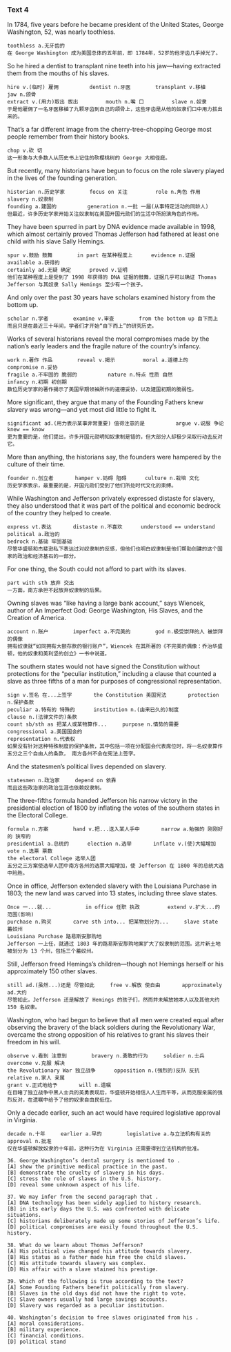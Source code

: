 
### Text 4



In 1784, five years before he became president of the United States, George Washington, 52, was nearly toothless. 

```
toothless a.无牙齿的
在 George Washington 成为美国总体的五年前，即 1784年，52岁的他牙齿几乎掉光了。
```



So he hired a dentist to transplant nine teeth into his jaw—having extracted them from the mouths of his slaves.

```
hire v.(临时) 雇佣			dentist n.牙医		transplant v.移植			jaw n.颌骨	
extract v.(用力)取出 拔出			mouth n.嘴 口			slave n.奴隶
于是他雇佣了一名牙医移植了九颗牙齿到自己的颌骨上，这些牙齿是从他的奴隶们口中用力拔出来的。
```



That’s a far different image from the cherry-tree-chopping George most people remember from their
history books. 

```
chop v.砍 切		
这一形象与大多数人从历史书上记住的砍樱桃树的 George 大相径庭。
```



But recently, many historians have begun to focus on the role slavery played in the lives of the founding generation. 

```
historian n.历史学家		focus on 关注			role n.角色 作用		slavery n.奴隶制 
founding a.建国的			generation n.一批 一届(从事特定活动的同龄人)
但最近，许多历史学家开始关注奴隶制在美国开国元勋们的生活中所扮演角色的作用。
```



They have been spurred in part by DNA evidence made available in 1998, which almost certainly proved Thomas Jefferson had fathered at least one child with his slave Sally Hemings. 

```
spur v.鼓励 鼓舞		in part 在某种程度上		evidence n.证据		available a.获得的
certainly ad.无疑 确定		proved v.证明		
他们在某种程度上是受到了 1998 年获得的 DNA 证据的鼓舞，证据几乎可以确证 Thomas Jefferson 与其奴隶 Sally Hemings 至少有一个孩子。
```



And only over the past 30 years have scholars examined history from the bottom up. 

```
scholar n.学者		examine v.审查 		from the bottom up 自下而上
而且只是在最近三十年间，学者们才开始“自下而上”的研究历史。
```



Works of several historians reveal the moral compromises made by the nation’s early leaders and the fragile nature of the country’s infancy. 

```
work n.著作 作品		reveal v.揭示			moral a.道德上的		compromise n.妥协	
fragile a.不牢固的 脆弱的			nature n.特点 性质 自然			infancy n.初期 初创期
数位历史学家的著作揭示了美国早期领袖所作的道德妥协，以及建国初期的脆弱性。
```



More significant, they argue that many of the Founding Fathers knew slavery was wrong—and yet most did little to fight it.

```
significant ad.(用力表示某事非常重要) 值得注意的是			argue v.说服 争论		knew == know
更为重要的是，他们提出，许多开国元勋明知奴隶制是错的，但大部分人却极少采取行动去反对它。
```



More than anything, the historians say, the founders were hampered by the culture of their time. 

```
founder n.创立者		hamper v.妨碍 阻碍		culture n.栽培 文化
历史学家表示，最重要的是，开国元勋们受到了他们所处时代文化的束缚。
```



While Washington and Jefferson privately expressed distaste for slavery, they also understood that it was part of the political and economic bedrock of the country they helped to create.

```
express vt.表达		distaste n.不喜欢		understood == understand	 political a.政治的
bedrock n.基础 牢固基础
尽管华盛顿和杰斐逊私下表达过对奴隶制的反感，但他们也明白奴隶制是他们帮助创建的这个国家的政治和经济基石的一部分。
```



For one thing, the South could not afford to part with its slaves. 

```
part with sth 放弃 交出
一方面，南方承担不起放弃奴隶制的后果。
```



Owning slaves was “like having a large bank account,” says Wiencek, author of An Imperfect God: George Washington, His Slaves, and the Creation of America. 

```
account n.账户		imperfect a.不完美的		god n.极受崇拜的人 被崇拜的偶像
拥有奴隶就“如同拥有大额存款的银行账户”，Wiencek 在其所著的《不完美的偶像：乔治华盛顿，他的奴隶和美利坚的创立》一书中说道。
```



The southern states would not have signed the Constitution without protections for the “peculiar institution,” including a clause that counted a slave as three fifths of a man for purposes of congressional representation.

```
sign v.签名 在...上签字		the Constitution 美国宪法		protection n.保护条款
peculiar a.特有的 特殊的		institution n.(由来已久的)制度			clause n.(法律文件的)条款
count sb/sth as 把某人或某物算作...		purpose n.情势的需要		congressional a.美国国会的
representation n.代表权
如果没有针对这种特殊制度的保护条款，其中包括一项在分配国会代表席位时，将一名奴隶算作五分之三个自由人的条款， 南方各州不会在宪法上签字。
```



And the statesmen’s political lives depended on slavery. 

```
statesmen n.政治家		depend on 依靠
而且这些政治家的政治生涯也依赖奴隶制。
```



The three-fifths formula handed Jefferson his narrow victory in the presidential election of 1800 by inflating the votes of the southern states in the Electoral College. 

```
formula n.方案		hand v.把...送入某人手中		narrow a.勉强的 刚刚好的 狭窄的	
presidential a.总统的		election n.选举		inflate v.(使)大幅增加		vote n.选票 票数
the electoral College 选举人团
五分之三方案使选举人团中南方各州的选票大幅增加，使 Jefferson 在 1800 年的总统大选中险胜。
```



Once in office, Jefferson extended slavery with the Louisiana Purchase in 1803; the new land was carved into 13 states, including three slave states.

```
Once 一...就...			in office 任职 执政			extend v.扩大...的范围(影响)		
purchase n.购买		carve sth into... 把某物划分为...		slave state 蓄奴州
Louisiana Purchase 路易斯安那购地
Jefferson 一上任，就通过 1803 年的路易斯安那购地案扩大了奴隶制的范围。这片新土地被划分为 13 个州，包括三个蓄奴州。
```



Still,  Jefferson freed Hemings’s children—though not Hemings herself or his approximately 150 other slaves. 

```
still ad.(虽然...)还是 尽管如此		free v.解放 使自由		approximately ad.大约
尽管如此，Jefferson 还是解放了 Hemings 的孩子们，然而并未解放她本人以及其他大约 150 名奴隶。
```



Washington, who had begun to believe that all men were created equal after observing the bravery of the black soldiers during the Revolutionary War, overcame the strong opposition of his relatives to grant his slaves their freedom in his will. 

```
observe v.看到 注意到		bravery n.勇敢的行为		soldier n.士兵	  overcome v.克服 解决
the Revolutionary War 独立战争		opposition n.(强烈的)反队 反抗		   relative n.家人 亲属
grant v.正式地给予		will n.遗嘱
在目睹了独立战争中黑人士兵的英勇表现后，华盛顿开始相信人人生而平等，从而克服亲属的强烈反对，在遗嘱中给予了他的奴隶自由民低位。
```



Only a decade earlier, such an act would have required legislative approval in Virginia.

```
decade n.十年		earlier a.早的		legislative a.与立法机构有关的		approval n.批准
仅在华盛顿解放奴隶的十年前，这种行为在 Virginia 还需要得到立法机构的批准。
```





```
36. George Washington’s dental surgery is mentioned to .
[A] show the primitive medical practice in the past. 
[B] demonstrate the cruelty of slavery in his days.
[C] stress the role of slaves in the U.S. history. 
[D] reveal some unknown aspect of his life.

37. We may infer from the second paragraph that .
[A] DNA technology has been widely applied to history research.
[B] in its early days the U.S. was confronted with delicate situations.
[C] historians deliberately made up some stories of Jefferson’s life.
[D] political compromises are easily found throughout the U.S. history.

38. What do we learn about Thomas Jefferson?
[A] His political view changed his attitude towards slavery.
[B] His status as a father made him free the child slaves.
[C] His attitude towards slavery was complex.
[D] His affair with a slave stained his prestige.

39. Which of the following is true according to the text?
[A] Some Founding Fathers benefit politically from slavery.
[B] Slaves in the old days did not have the right to vote.
[C] Slave owners usually had large savings accounts.
[D] Slavery was regarded as a peculiar institution.

40. Washington’s decision to free slaves originated from his .
[A] moral considerations. 
[B] military experience.
[C] financial conditions. 
[D] political stand
```

